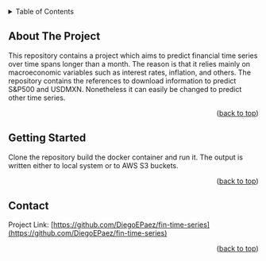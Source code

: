 <a id="readme-top"></a>

<!-- TABLE OF CONTENTS -->
<details>
  <summary>Table of Contents</summary>
  <ol>
    <li>
      <a href="#about-the-project">About The Project</a>
    </li>
    <li>
      <a href="#getting-started">Getting Started</a>
    </li>
    <li><a href="#contact">Contact</a></li>
  </ol>
</details>

<!-- ABOUT THE PROJECT -->
## About The Project
This repository contains a project which aims to predict financial time series over time spans longer than a month. The reason is that it relies mainly on macroeconomic variables such as interest rates, inflation, and others. The repository contains the references to download information to predict S&P500 and USDMXN. Nonetheless it can easily be changed to predict other time series. 

<p align="right">(<a href="#readme-top">back to top</a>)</p>

<!-- GETTING STARTED -->
## Getting Started
Clone the repository build the docker container and run it. The output is written either to local system or to AWS S3 buckets.

<p align="right">(<a href="#readme-top">back to top</a>)</p>

<!-- CONTACT -->
## Contact
Project Link: [https://github.com/DiegoEPaez/fin-time-series](https://github.com/DiegoEPaez/fin-time-series)

<p align="right">(<a href="#readme-top">back to top</a>)</p>
